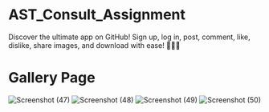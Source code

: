 # AST_Consult_Assignment
Discover the ultimate app on GitHub! Sign up, log in, post, comment, like, dislike, share images, and download with ease! 🚀📸💬
# Gallery Page
![Screenshot (47)](https://github.com/raobaba/AST_Consult_Assignment/assets/99542983/4a108576-e937-4a77-9819-ae31cfb02e47)
![Screenshot (48)](https://github.com/raobaba/AST_Consult_Assignment/assets/99542983/6bcd88d4-efb4-4314-9fe4-4952c1adb975)
![Screenshot (49)](https://github.com/raobaba/AST_Consult_Assignment/assets/99542983/24eb904e-42f0-40f9-bc81-bb9337bb89f7)
![Screenshot (50)](https://github.com/raobaba/AST_Consult_Assignment/assets/99542983/dcd791c0-3e23-4db4-9957-5afb574b2398)

